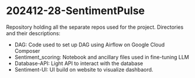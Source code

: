 # 202412-28-SentimentPulse
Repository holding all the separate repos used for the project.
Directories and their descriptions:
- DAG: Code used to set up DAG using Airflow on Google Cloud Composer
- Sentiment_scoring: Notebook and ancillary files used in fine-tuning LLM
- Database-API: Light API to interact with the database
- Sentiment-UI: UI build on website to visualize dashbaord.
